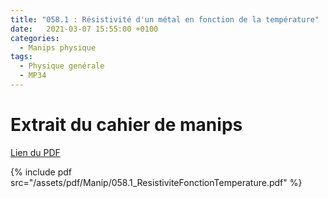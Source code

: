 ```yaml
---
title: "058.1 : Résistivité d'un métal en fonction de la température"
date:   2021-03-07 15:55:00 +0100
categories:
  - Manips physique
tags:
  - Physique genérale
  - MP34
---
```


# Extrait du cahier de manips

[Lien du PDF](/assets/pdf/Manip/058.1_ResistiviteFonctionTemperature.pdf)

{% include pdf src="/assets/pdf/Manip/058.1_ResistiviteFonctionTemperature.pdf" %}
